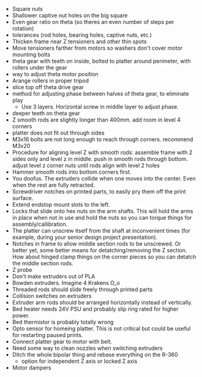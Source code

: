 * Square nuts
* Shallower captive nut holes on the big square
* Even gear ratio on theta (so theres an even number of steps per rotation)
* tolerances (rod holes, bearing holes, captive nuts, etc.)
* Thicken frame near Z tensioners and other thin spots
* Move tensioners farther from motors so washers don't cover motor mounting bolts
* theta gear with teeth on inside, bolted to platter around perimeter, with rollers under the gear
* way to adjust theta motor position
* Arange rollers in proper tripod
* slice top off theta drive gear
* method for adjusting phase between halves of theta gear, to eliminate play
	* Use 3 layers. Horizontal screw in middle layer to adjust phase.
* deeper teeth on theta gear
* Z smooth rods are slightly longer than 400mm. add room in level 4 corners
* platter does not fit out through sides
* M3x16 bolts are not long enough to reach through corners. recommend M3x20
* Procedure for aligning level Z with smooth rods: assemble frame with 2 sides only and level z in middle. push in smooth rods through bottom. adjust level z corner nuts until rods align with level 2 holes
* Hammer smooth rods into bottom corners first.
* You doofus. The extruders collide when one moves into the center. Even when the rest are fully retracted.
* Screwdriver notches on printed parts, to easily pry them off the print surface.
* Extend endstop mount slots to the left.
* Locks that slide onto hex nuts on the arm shafts. This will hold the arms in place when not in use and hold the nuts so you can torque things for assembly/callibration.
* The platter can unscrew itself from the shaft at inconvenient times (for example, during your senior design project presentation).
* Notches in frame to allow middle section rods to be unscrewed. Or better yet, some better means for detatching/removing the Z section. How about hinged clamp things on the corner pieces so you can detatch the middle section rods.
* Z probe
* Don't make extruders out of PLA
* Bowden extruders. Imagine 4 Krakens O_o
* Threaded rods should slide freely through printed parts
* Collision switches on extruders
* Extruder arm rods should be arranged horizontally instead of vertically.
* Bed heater needs 24V PSU and probably slip ring rated for higher power.
* Bed thermistor is probably totally wrong
* Opto sensor for homeing platter. This is not critical but could be useful for restarting paused prints.
* Connect platter gear to motor with belt.
* Need some way to clean nozzles when switching extruders
* Ditch the whole bipolar thing and rebase everything on the R-360
	* option for independent Z axis or locked Z axis
* Motor dampers
